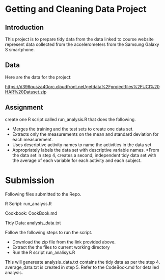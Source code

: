 # Getting and Cleaning Data Project

## Introduction
This project is to prepare tidy data from the data linked to course website represent data collected from the accelerometers from the Samsung Galaxy S smartphone.

## Data
Here are the data for the project:

https://d396qusza40orc.cloudfront.net/getdata%2Fprojectfiles%2FUCI%20HAR%20Dataset.zip

## Assignment
create one R script called run_analysis.R that does the following.

* Merges the training and the test sets to create one data set.
* Extracts only the measurements on the mean and standard deviation for each measurement.
* Uses descriptive activity names to name the activities in the data set
* Appropriately labels the data set with descriptive variable names.
*From the data set in step 4, creates a second, independent tidy data set with the average of each variable for each activity and each subject.

# Submission

Following files submitted to the Repo.

 R Script:   run_analyss.R
 
 Cookbook:   CookBook.md

 Tidy Data:  analysis_data.txt

Follow the following steps to run the script.

* Download the zip file from the link provided above. 
* Extract the the files to current working directory
* Run the R script run_analisys.R

This will genereate analysis_data.txt contains the tidy data as per the step 4. 
average_data.txt is created in step 5. Refer to the CodeBook.md for detailed analysis.
